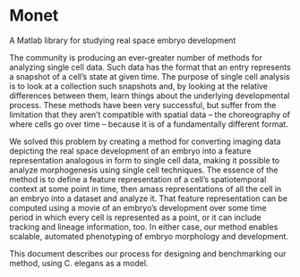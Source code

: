 # Monet
A Matlab library for studying real space embryo development

The community is producing an ever-greater number of methods for analyzing single cell data. Such data has the format that an entry represents a snapshot of a cell’s state at given time. The purpose of single cell analysis is to look at a collection such snapshots and, by looking at the relative differences between them, learn things about the underlying developmental process. These methods have been very successful, but suffer from the limitation that they aren’t compatible with spatial data – the choreography of where cells go over time – because it is of a fundamentally different format.

We solved this problem by creating a method for converting imaging data depicting the real space development of an embryo into a feature representation analogous in form to single cell data, making it possible to analyze morphogenesis using single cell techniques. The essence of the method is to define a feature representation of a cell’s spatiotemporal context at some point in time, then amass representations of all the cell in an embryo into a dataset and analyze it. That feature representation can be computed using a movie of an embryo’s development over some time period in which every cell is represented as a point, or it can include tracking and lineage information, too. In either case, our method enables scalable, automated phenotyping of embryo morphology and development.  

This document describes our process for designing and benchmarking our method, using C. elegans as a model. 
